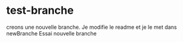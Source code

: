 # test-branche

creons une nouvelle branche.
Je modifie le readme et je le met dans newBranche
Essai nouvelle branche
